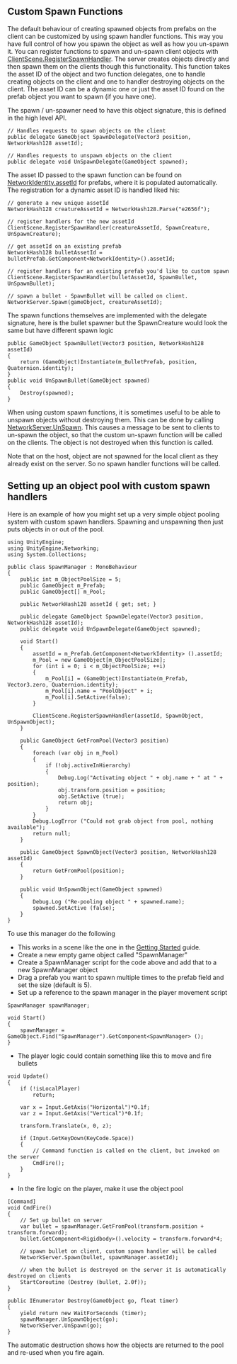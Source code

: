 Custom Spawn Functions
-----------------------

The default behaviour of creating spawned objects from prefabs on the client can be customized by using spawn handler functions. This way you have full control of how you spawn the object as well as how you un-spawn it. You can register functions to spawn and un-spawn client objects with [ClientScene.RegisterSpawnHandler](ScriptRef:Networking.ClientScene.RegisterSpawnHandler). The server creates objects directly and then spawn them on the clients though this functionality. This function takes the asset ID of the object and two function delegates, one to handle creating objects on the client and one to handler destroying objects on the client. The asset ID can be a dynamic one or just the asset ID found on the prefab object you want to spawn (if you have one). 

The spawn / un-spawner need to have this object signature, this is defined in the high level API.

````
// Handles requests to spawn objects on the client
public delegate GameObject SpawnDelegate(Vector3 position, NetworkHash128 assetId);

// Handles requests to unspawn objects on the client
public delegate void UnSpawnDelegate(GameObject spawned);
````

The asset ID passed to the spawn function can be found on [NetworkIdentity.assetId](ScriptRef:Networking.NetworkIdentity-assetId) for prefabs, where it is populated automatically. The registration for a dynamic asset ID is handled liked his:

````
// generate a new unique assetId 
NetworkHash128 creatureAssetId = NetworkHash128.Parse("e2656f");

// register handlers for the new assetId
ClientScene.RegisterSpawnHandler(creatureAssetId, SpawnCreature, UnSpawnCreature);

// get assetId on an existing prefab
NetworkHash128 bulletAssetId = bulletPrefab.GetComponent<NetworkIdentity>().assetId;

// register handlers for an existing prefab you'd like to custom spawn
ClientScene.RegisterSpawnHandler(bulletAssetId, SpawnBullet, UnSpawnBullet);

// spawn a bullet - SpawnBullet will be called on client.
NetworkServer.Spawn(gameObject, creatureAssetId);
````

The spawn functions themselves are implemented with the delegate signature, here is the bullet spawner but the SpawnCreature would look the same but have different spawn logic

````
public GameObject SpawnBullet(Vector3 position, NetworkHash128 assetId)
{
	return (GameObject)Instantiate(m_BulletPrefab, position, Quaternion.identity);
}
public void UnSpawnBullet(GameObject spawned)
{
	Destroy(spawned);
}
````

When using custom spawn functions, it is sometimes useful to be able to unspawn objects without destroying them. This can be done by calling [NetworkServer.UnSpawn](ScriptRef:Networking.NetworkServer.UnSpawn). This causes a message to be sent to clients to un-spawn the object, so that the custom un-spawn function will be called on the clients. The object is not destroyed when this function is called.

Note that on the host, object are not spawned for the local client as they already exist on the server. So no spawn handler functions will be called.

Setting up an object pool with custom spawn handlers
-----------------------

Here is an example of how you might set up a very simple object pooling system with custom spawn handlers. Spawning and unspawning then just puts objects in or out of the pool.

````
using UnityEngine;
using UnityEngine.Networking;
using System.Collections;

public class SpawnManager : MonoBehaviour
{
	public int m_ObjectPoolSize = 5;
	public GameObject m_Prefab;
	public GameObject[] m_Pool;

	public NetworkHash128 assetId { get; set; }
	
	public delegate GameObject SpawnDelegate(Vector3 position, NetworkHash128 assetId);
	public delegate void UnSpawnDelegate(GameObject spawned);

	void Start()
	{
		assetId = m_Prefab.GetComponent<NetworkIdentity> ().assetId;
		m_Pool = new GameObject[m_ObjectPoolSize];
		for (int i = 0; i < m_ObjectPoolSize; ++i)
		{
			m_Pool[i] = (GameObject)Instantiate(m_Prefab, Vector3.zero, Quaternion.identity);
			m_Pool[i].name = "PoolObject" + i;
			m_Pool[i].SetActive(false);
		}
		
		ClientScene.RegisterSpawnHandler(assetId, SpawnObject, UnSpawnObject);
	}

	public GameObject GetFromPool(Vector3 position)
	{
		foreach (var obj in m_Pool)
		{
			if (!obj.activeInHierarchy)
			{
				Debug.Log("Activating object " + obj.name + " at " + position);
				obj.transform.position = position;
				obj.SetActive (true);
				return obj;
			}
		}
		Debug.LogError ("Could not grab object from pool, nothing available");
		return null;
	}
	
	public GameObject SpawnObject(Vector3 position, NetworkHash128 assetId)
	{
		return GetFromPool(position);
	}
	
	public void UnSpawnObject(GameObject spawned)
	{
		Debug.Log ("Re-pooling object " + spawned.name);
		spawned.SetActive (false);
	}
}
````

To use this manager do the following

* This works in a scene like the one in the [Getting Started](UNetSetup) guide.
* Create a new empty game object called "SpawnManager"
* Create a SpawnManager script for the code above and add that to a new SpawnManager object
* Drag a prefab you want to spawn multiple times to the prefab field and set the size (default is 5).
* Set up a reference to the spawn manager in the player movement script

````
SpawnManager spawnManager;

void Start()
{
	spawnManager = GameObject.Find("SpawnManager").GetComponent<SpawnManager> ();
}
````

* The player logic could contain something like this to move and fire bullets

````
void Update()
{
	if (!isLocalPlayer)
		return;
	
	var x = Input.GetAxis("Horizontal")*0.1f;
	var z = Input.GetAxis("Vertical")*0.1f;
	
	transform.Translate(x, 0, z);

	if (Input.GetKeyDown(KeyCode.Space))
	{
		// Command function is called on the client, but invoked on the server
		CmdFire();
	}
}
````

* In the fire logic on the player, make it use the object pool

````
[Command]
void CmdFire()
{
	// Set up bullet on server
	var bullet = spawnManager.GetFromPool(transform.position + transform.forward);	
	bullet.GetComponent<Rigidbody>().velocity = transform.forward*4;
	
	// spawn bullet on client, custom spawn handler will be called
	NetworkServer.Spawn(bullet, spawnManager.assetId);
	
	// when the bullet is destroyed on the server it is automatically destroyed on clients
	StartCoroutine (Destroy (bullet, 2.0f));
}

public IEnumerator Destroy(GameObject go, float timer)
{
	yield return new WaitForSeconds (timer);
	spawnManager.UnSpawnObject(go);
	NetworkServer.UnSpawn(go);
}
````

The automatic destruction shows how the objects are returned to the pool and re-used when you fire again.